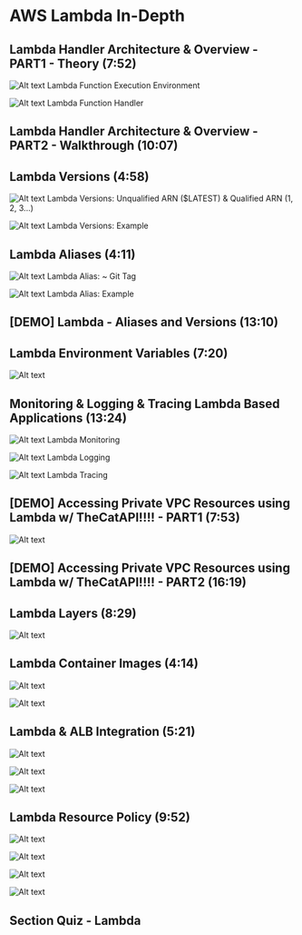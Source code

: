 # AWS Lambda In-Depth

## Lambda Handler Architecture & Overview - PART1 - Theory (7:52)

![Alt text](<images/Screenshot from 2023-12-01 10-51-16.png>)
Lambda Function Execution Environment

![Alt text](<images/Screenshot from 2023-12-01 10-51-41.png>)
Lambda Function Handler

## Lambda Handler Architecture & Overview - PART2 - Walkthrough (10:07)

## Lambda Versions (4:58)

![Alt text](<images/Screenshot from 2023-12-01 11-48-41.png>)
Lambda Versions: Unqualified ARN ($LATEST) & Qualified ARN (1, 2, 3...)

![Alt text](<images/Screenshot from 2023-12-01 11-50-39.png>)
Lambda Versions: Example

## Lambda Aliases (4:11)

![Alt text](<images/Screenshot from 2023-12-01 11-58-10.png>)
Lambda Alias: ~ Git Tag

![Alt text](<images/Screenshot from 2023-12-01 11-59-54.png>)
Lambda Alias: Example

## [DEMO] Lambda - Aliases and Versions (13:10)

## Lambda Environment Variables (7:20)

![Alt text](<images/Screenshot from 2023-12-01 12-16-02.png>)

## Monitoring & Logging & Tracing Lambda Based Applications (13:24)

![Alt text](<images/Screenshot from 2023-12-01 12-26-58.png>)
Lambda Monitoring

![Alt text](<images/Screenshot from 2023-12-01 12-28-55.png>)
Lambda Logging

![Alt text](<images/Screenshot from 2023-12-01 12-31-12.png>)
Lambda Tracing

## [DEMO] Accessing Private VPC Resources using Lambda w/ TheCatAPI!!!! - PART1 (7:53)

![Alt text](<images/Screenshot from 2023-12-01 12-51-03.png>)

## [DEMO] Accessing Private VPC Resources using Lambda w/ TheCatAPI!!!! - PART2 (16:19)

## Lambda Layers (8:29)

![Alt text](<images/Screenshot from 2023-12-01 13-26-35.png>)

## Lambda Container Images (4:14)

![Alt text](<images/Screenshot from 2023-12-01 13-42-57.png>)

![Alt text](<images/Screenshot from 2023-12-01 13-44-16.png>)

## Lambda & ALB Integration (5:21)

![Alt text](<images/Screenshot from 2023-12-01 13-52-00.png>)

![Alt text](<images/Screenshot from 2023-12-01 13-53-00.png>)

![Alt text](<images/Screenshot from 2023-12-01 13-53-51.png>)

## Lambda Resource Policy (9:52)

![Alt text](<images/Screenshot from 2023-12-01 14-01-01.png>)

![Alt text](<images/Screenshot from 2023-12-01 14-05-02.png>)

![Alt text](<images/Screenshot from 2023-12-01 14-07-28.png>)

![Alt text](<images/Screenshot from 2023-12-01 14-08-22.png>)

## Section Quiz - Lambda
